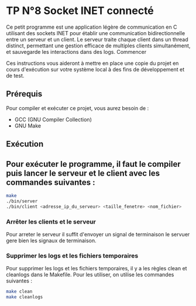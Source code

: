 # TP N°8 Socket INET connecté

Ce petit programme est une application légère de communication en C utilisant des sockets INET pour établir une communication bidirectionnelle entre un serveur et un client. Le serveur traite chaque client dans un thread distinct, permettant une gestion efficace de multiples clients simultanément, et sauvegarde les interactions dans des logs.
Commencer

Ces instructions vous aideront à mettre en place une copie du projet en cours d'exécution sur votre système local à des fins de développement et de test.

## Prérequis
Pour compiler et exécuter ce projet, vous aurez besoin de :

- GCC (GNU Compiler Collection)
- GNU Make

## Exécution

## Pour exécuter le programme, il faut le compiler puis lancer le serveur et le client avec les commandes suivantes :

```bash
make
./bin/server 
./bin/client <adresse_ip_du_serveur> <taille_fenetre> <nom_fichier>
```

### Arrêter les clients et le serveur

Pour arreter le serveur il suffit d'envoyer un signal de terminaison le servuer gere bien les signaux de terminaison.

### Supprimer les logs et les fichiers temporaires

Pour supprimer les logs et les fichiers temporaires, il y a les règles clean et cleanlogs dans le Makefile. Pour les utiliser, on utilise les commandes suivantes :


```bash
make clean
make cleanlogs
```
